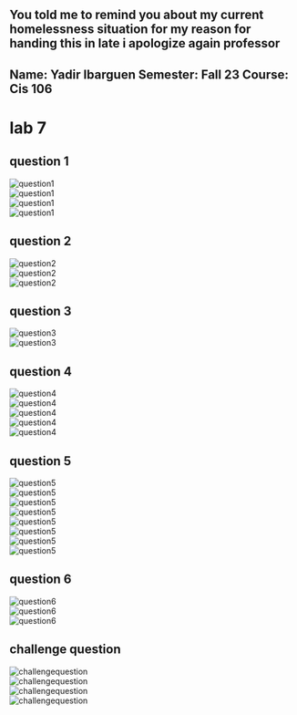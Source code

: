 You told me to remind you about my current homelessness situation for my reason for handing this in late i apologize again professor
---
Name: Yadir Ibarguen
Semester: Fall 23
Course: Cis 106
---
# lab 7

## question 1
![question1](lab7-q1.1.png)<br>
![question1](lab7-q1.2.png)<br>
![question1](lab7-q1.3.png)<br>
![question1](lab7-q1.4.png)<br>

## question 2
![question2](lab7-q2.1.png)<br>
![question2](lab7-q2.2.png)<br>
![question2](lab7-q2.3.png)<br>

## question 3
![question3](lab7-q3.1.png)<br>
![question3](lab7-q3.2.png)<br>

## question 4
![question4](lab7-q4.1.png)<br>
![question4](lab7-q4.2.png)<br>
![question4](lab7-q4.3.png)<br>
![question4](lab7-q4.4.png)<br>
![question4](lab7-q4.5.png)<br>

## question 5
![question5](lab7-q5.1.png)<br>
![question5](lab7-q5.2.png)<br>
![question5](lab7-q5.3.png)<br>
![question5](lab7-q5.4.png)<br>
![question5](lab7-q5.5.png)<br>
![question5](lab7-q5.6.png)<br>
![question5](lab7-q5.7.png)<br>
![question5](lab7-q5.8.png)<br>

## question 6
![question6](lab7-q6.1.png)<br>
![question6](lab7-q6.2.png)<br>
![question6](lab7-q6.3.png)<br>

## challenge question
![challengequestion](lab7-cq1.1.png)<br>
![challengequestion](lab7-cq1.2.png)<br>
![challengequestion](lab7-cq1.3.png)<br>
![challengequestion](lab7-cq1.4.png)<br>